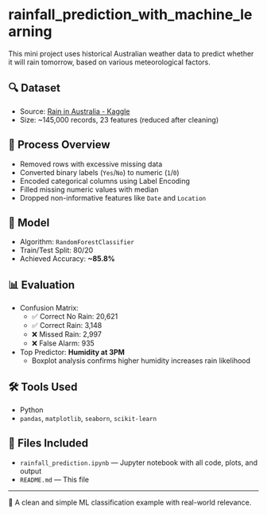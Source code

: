 # rainfall_prediction_with_machine_learning

This mini project uses historical Australian weather data to predict whether it will rain tomorrow, based on various meteorological factors.

## 🔍 Dataset
- Source: [Rain in Australia - Kaggle](https://www.kaggle.com/jsphyg/weather-dataset-rattle-package)
- Size: ~145,000 records, 23 features (reduced after cleaning)

## 🧹 Process Overview
- Removed rows with excessive missing data
- Converted binary labels (`Yes`/`No`) to numeric (`1`/`0`)
- Encoded categorical columns using Label Encoding
- Filled missing numeric values with median
- Dropped non-informative features like `Date` and `Location`

## 🧠 Model
- Algorithm: `RandomForestClassifier`
- Train/Test Split: 80/20
- Achieved Accuracy: **~85.8%**

## 📊 Evaluation
- Confusion Matrix:
  - ✅ Correct No Rain: 20,621
  - ✅ Correct Rain: 3,148
  - ❌ Missed Rain: 2,997
  - ❌ False Alarm: 935
- Top Predictor: **Humidity at 3PM**
  - Boxplot analysis confirms higher humidity increases rain likelihood

## 🛠️ Tools Used
- Python
- `pandas`, `matplotlib`, `seaborn`, `scikit-learn`

## 📁 Files Included
- `rainfall_prediction.ipynb` — Jupyter notebook with all code, plots, and output
- `README.md` — This file

---

📌 A clean and simple ML classification example with real-world relevance.
